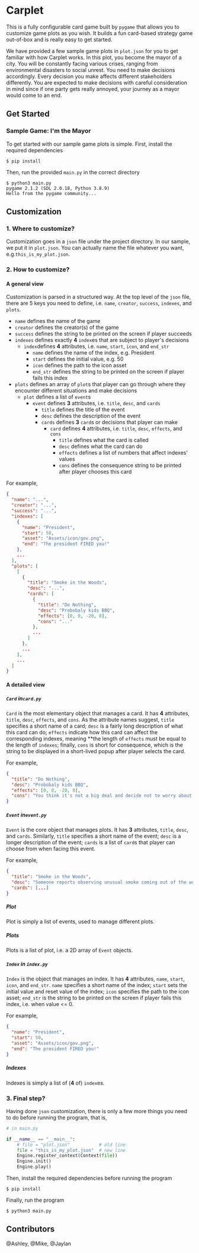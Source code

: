 # Carplet
This is a fully configurable card game built by `pygame` that 
allows you to customize game plots as you wish. It builds
a fun card-based strategy game out-of-box and is really 
easy to get started.

We have provided a few sample game plots in `plot.json` 
for you to get familiar with how Carplet works. In this
plot, you become the mayor of a city. You will be 
constantly facing various crises, ranging from 
environmental disasters to social unrest. You need to 
make decisions accordingly. Every decision you make affects 
different stakeholders differently. You are expected to make 
decisions with careful consideration in mind since if one 
party gets really annoyed, your journey as a mayor would 
come to an end.

## Get Started
### Sample Game: I'm the Mayor
To get started with our sample game plots is simple. First,
install the required dependencies

```shell
$ pip install
```

Then, run the provided `main.py` in the correct directory

```shell
$ python3 main.py
pygame 2.1.2 (SDL 2.0.18, Python 3.8.9)
Hello from the pygame community...
```

## Customization
### 1. Where to customize?
Customization goes in a `json` file under the project directory.
In our sample, we put it in `plot.json`. You can actually 
name the file whatever you want, e.g.`this_is_my_plot.json`.

### 2. How to customize?
#### A general view
Customization is parsed in a structured way. At the top level of
the `json` file, there are 5 keys you need to define, i.e. `name`,
`creator`, `success`, `indexes`, and `plots`.

- `name` defines the name of the game
- `creator` defines the creator(s) of the game
- `success` defines the string to be printed on the screen if player succeeds
- `indexes` defines exactly **4** `index`es that are subject to player's decisions
  - `index`defines **4** attributes, i.e. `name`, `start`, `icon`, and `end_str`
    - `name` defines the name of the index, e.g. President
    - `start` defines the initial value, e.g. 50
    - `icon` defines the path to the icon asset
    - `end_str` defines the string to be printed on the screen if player fails this index
- `plots` defines an array of `plot`s that player can go through where they encounter
    different situations and make decisions
  - `plot` defines a list of `event`s 
    - `event` defines **3** attributes, i.e. `title`, `desc`, and `cards`
      - `title` defines the title of the event
      - `desc` defines the description of the event
      - `cards` defines **3** `card`s or decisions that player can make
        - `card` defines **4** attributes, i.e. `title`, `desc`, `effects`, and `cons`
          - `title` defines what the card is called
          - `desc` defines what the card can do
          - `effects` defines a list of numbers that affect indexes' values
          - `cons` defines the consequence string to be printed after player chooses this card

For example,

```json
{
  "name": "...",
  "creator": "...",
  "success": "...",
  "indexes": [
    {
      "name": "President",
      "start": 50,
      "asset": "Assets/icon/gov.png",
      "end": "The president FIRED you!"
    },
    ...
  ],
  "plots": [
    [
      {
        "title": "Smoke in the Woods",
        "desc": "...",
        "cards": [
          {
            "title": "Do Nothing",
            "desc": "Probobaly kids BBQ",
            "effects": [0, 0, -20, 0],
            "cons": "..."
          },
          ...
        ]
      },
      ...
    ],
    ...
  ]
}
```

#### A detailed view
##### `Card` in`card.py`
`Card` is the most elementary object that manages a card. It has **4**
attributes, `title`, `desc`, `effects`, and `cons`. As the attribute
names suggest, `title` specifies a short name of a card; `desc` is a
fairly long description of what this card can do; `effects` indicate
how this card can affect the corresponding indexes, meaning **the 
length of `effects` must be equal to the length of `indexes`; finally,
`cons` is short for consequence, which is the string to be displayed in
a short-lived popup after player selects the card.

For example,
```json
{
  "title": "Do Nothing",
  "desc": "Probobaly kids BBQ",
  "effects": [0, 0, -20, 0],
  "cons": "You think it's not a big deal and decide not to worry about it"
}
```

##### `Event` in`event.py`
`Event` is the core object that manages plots. It has **3** attributes, 
`title`, `desc`, and `cards`. Similarly, `title` specifies a short name
of the event; `desc` is a longer description of the event; `cards` is a
list of `card`s that player can choose from when facing this event.

For example,
```json
{
  "title": "Smoke in the Woods",
  "desc": "Someone reports observing unusual smoke coming out of the woods",
  "cards": [...]
}
```

##### Plot
Plot is simply a list of events, used to manage different plots.

##### Plots
Plots is a list of plot, i.e. a 2D array of `Event` objects.

##### `Index` in `index.py`
`Index` is the object that manages an index. It has **4** attributes, 
`name`, `start`, `icon`, and `end_str`. `name` specifies a short name
of the index; `start` sets the initial value and reset value of the index;
`icon` specifies the path to the icon asset; `end_str` is the string to be 
printed on the screen if player fails this index, i.e. when value <= 0.

For example,
```json
{
  "name": "President",
  "start": 50,
  "asset": "Assets/icon/gov.png",
  "end": "The president FIRED you!"
}
```

##### Indexes
Indexes is simply a list of (**4** of) `index`es.

### 3. Final step?
Having done `json` customization, there is only a few more things
you need to do before running the program, that is,

```python
# in main.py

if __name__ == "__main__":
    # file = "plot.json"           # old line
    file = "this_is_my_plot.json"  # new line
    Engine.register_context(Context(file))
    Engine.init()
    Engine.play()
```

Then, install the required dependencies before running the program

```shell
$ pip install
```

Finally, run the program
```shell
$ python3 main.py
```

## Contributors
@Ashley, @Mike, @Jaylan
